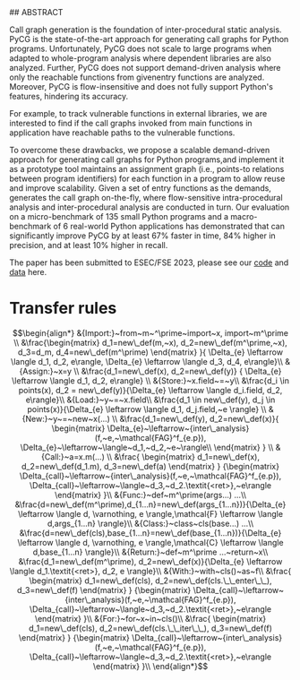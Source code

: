 <head>
    <script src="https://cdn.mathjax.org/mathjax/latest/MathJax.js?config=TeX-AMS-MML_HTMLorMML" type="text/javascript"></script>
    <script type="text/x-mathjax-config">
        MathJax.Hub.Config({
            tex2jax: {
            skipTags: ['script', 'noscript', 'style', 'textarea', 'pre'],
            inlineMath: [['$','$']]
            }
        });
    </script>
</head>
## ABSTRACT

Call graph generation is the foundation of inter-procedural static analysis. PyCG is the state-of-the-art approach for generating call graphs for Python programs. Unfortunately, PyCG does not scale to large programs when adapted to whole-program analysis where dependent libraries are also analyzed. Further, PyCG does not support demand-driven analysis where only the reachable functions from givenentry functions are analyzed. Moreover, PyCG is flow-insensitive and does not fully support Python's features, hindering its accuracy.

 For example, to track vulnerable functions in external libraries, we are interested to find if the call graphs invoked from main functions in application have reachable paths to the vulnerable functions. 

To overcome these drawbacks, we propose a scalable demand-driven approach for generating call graphs for Python programs,and implement it as a prototype tool maintains an assignment graph (i.e., points-to relations between program identifiers) for each function in a program to allow reuse and improve scalability. Given a set of entry functions as the demands, generates the call graph on-the-fly, where flow-sensitive intra-procedural analysis and inter-procedural analysis are conducted in turn. Our evaluation on a micro-benchmark of 135 small Python programs and a macro-benchmark of 6 real-world Python applications has demonstrated that  can significantly improve PyCG by at least 67% faster in time, 84% higher in precision, and at least 10% higher in recall.



The paper has been submitted to ESEC/FSE 2023, please see our [code](Jarvis.zip)  and [data](data.zip) here.



# Transfer rules

$$\begin{align*}
&{Import:}~from~m~^\prime~import~x, import~m^\prime \\
&\frac{\begin{matrix}
d_1=new\_def(m,~x), d_2=new\_def(m^\prime,~x), d_3=d_m, d_4=new\_def(m^\prime)
\end{matrix}
}{ \Delta_{e} \leftarrow \langle d_1, d_2, e\rangle, \Delta_{e} \leftarrow \langle d_3, d_4, e\rangle}\\
&{Assign:}~x=y \\
&\frac{d_1=new\_def(x), d_2=new\_def(y)} { \Delta_{e} \leftarrow \langle d_1, d_2, e\rangle} \\
&{Store:}~x.field~=~y\\
&\frac{d_i \in points(x), d_2 = new\_def(y)}{\Delta_{e} \leftarrow \langle d_i.field, d_2, e\rangle}\\
&{Load:}~y~=~x.field\\
&\frac{d_1 \in new\_def(y), d_j \in points(x)}{\Delta_{e} \leftarrow \langle d_1, d_j.field,~e \rangle} \\
&{New:}~y~=~new~x(...) \\
&\frac{d_1=new\_def(y), d_2=new\_def(x)}{
\begin{matrix}
\Delta_{e}~\leftarrow~{inter\_analysis}(f,~e,~\mathcal{FAG}^f_{e.p}), \Delta_{e}~\leftarrow~\langle~d_1,~d_2,~e~\rangle\\
\end{matrix}
} \\
&{Call:}~a=x.m(...) \\
&\frac{
\begin{matrix}
d_1=new\_def(x), d_2=new\_def(d_1.m), d_3=new\_def(a)
\end{matrix}
}
{\begin{matrix}
\Delta_{call}~\leftarrow~{inter\_analysis}(f,~e,~\mathcal{FAG}^f_{e.p}), \Delta_{call}~\leftarrow~\langle~d_3,~d_2.\textit{<ret>},~e\rangle
\end{matrix}
}\\
&{Func:}~def~m^\prime(args...) ...\\
&\frac{d=new\_def(m^\prime),d_{1...n}=new\_def(args_{1...n})}{\Delta_{e} \leftarrow \langle d, \varnothing, e \rangle,\mathcal{F} \leftarrow \langle d,args_{1...n} \rangle}\\
&{Class:}~class~cls(base...) ...\\
&\frac{d=new\_def(cls),base_{1...n}=new\_def(base_{1...n})}{\Delta_{e} \leftarrow \langle d, \varnothing, e \rangle,\mathcal{C} \leftarrow \langle d,base_{1...n} \rangle}\\
&{Return:}~def~m^\prime ...~return~x\\
&\frac{d_1=new\_def(m^\prime), d_2=new\_def(x)}{\Delta_{e} \leftarrow \langle d_1.\textit{<ret>}, d_2, e \rangle}\\
&{With:}~with~cls()~as~f\\
&\frac{
\begin{matrix}
d_1=new\_def(cls), d_2=new\_def(cls.\_\_enter\_\_), d_3=new\_def(f)
\end{matrix}
}
{\begin{matrix}
\Delta_{call}~\leftarrow~{inter\_analysis}(f,~e,~\mathcal{FAG}^f_{e.p}), \Delta_{call}~\leftarrow~\langle~d_3,~d_2.\textit{<ret>},~e\rangle
\end{matrix}
}\\
&{For:}~for~x~in~cls()\\
&\frac{
\begin{matrix}
d_1=new\_def(cls), d_2=new\_def(cls.\_\_iter\_\_), d_3=new\_def(f)
\end{matrix}
}
{\begin{matrix}
\Delta_{call}~\leftarrow~{inter\_analysis}(f,~e,~\mathcal{FAG}^f_{e.p}), \Delta_{call}~\leftarrow~\langle~d_3,~d_2.\textit{<ret>},~e\rangle
\end{matrix}
}\\
\end{align*}$$